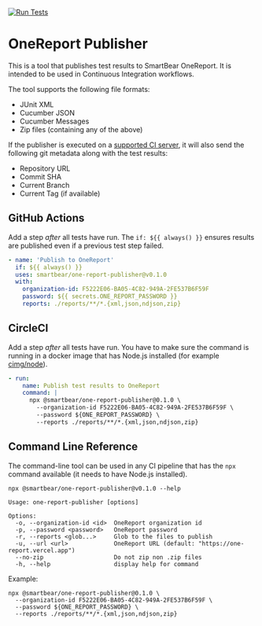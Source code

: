 [![Run Tests](https://github.com/SmartBear/one-report-publisher/actions/workflows/test.yaml/badge.svg)](https://github.com/SmartBear/one-report-publisher/actions/workflows/test.yaml)

# OneReport Publisher

This is a tool that publishes test results to SmartBear OneReport. It is intended to be used in Continuous Integration workflows.

The tool supports the following file formats:

- JUnit XML
- Cucumber JSON
- Cucumber Messages
- Zip files (containing any of the above)

If the publisher is executed on a [supported CI server](https://github.com/cucumber/ci-environment#supported-ci-servers),
it will also send the following git metadata along with the test results:

- Repository URL
- Commit SHA
- Current Branch
- Current Tag (if available)

## GitHub Actions

Add a step _after_ all tests have run. The `if: ${{ always() }}` ensures results are published even if a previous test
step failed.

```yml
- name: 'Publish to OneReport'
  if: ${{ always() }}
  uses: smartbear/one-report-publisher@v0.1.0
  with:
    organization-id: F5222E06-BA05-4C82-949A-2FE537B6F59F
    password: ${{ secrets.ONE_REPORT_PASSWORD }}
    reports: ./reports/**/*.{xml,json,ndjson,zip}
```

## CircleCI

Add a step _after_ all tests have run. You have to make sure the command is running in a docker image that has Node.js
installed (for example [cimg/node](https://circleci.com/developer/images/image/cimg/node)).

```yml
- run:
    name: Publish test results to OneReport
    command: |
      npx @smartbear/one-report-publisher@0.1.0 \
        --organization-id F5222E06-BA05-4C82-949A-2FE537B6F59F \
        --password ${ONE_REPORT_PASSWORD} \
        --reports ./reports/**/*.{xml,json,ndjson,zip}
```

## Command Line Reference

The command-line tool can be used in any CI pipeline that has the `npx` command available (it needs to have Node.js installed).

```
npx @smartbear/one-report-publisher@v0.1.0 --help

Usage: one-report-publisher [options]

Options:
  -o, --organization-id <id>  OneReport organization id
  -p, --password <password>   OneReport password
  -r, --reports <glob...>     Glob to the files to publish
  -u, --url <url>             OneReport URL (default: "https://one-report.vercel.app")
  --no-zip                    Do not zip non .zip files
  -h, --help                  display help for command
```

Example:

```
npx @smartbear/one-report-publisher@0.1.0 \
  --organization-id F5222E06-BA05-4C82-949A-2FE537B6F59F \
  --password ${ONE_REPORT_PASSWORD} \
  --reports ./reports/**/*.{xml,json,ndjson,zip}
```
